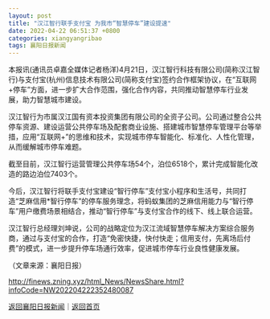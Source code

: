 ```yaml
---
layout: post
title: "汉江智行联手支付宝 为我市“智慧停车”建设提速"
date: 2022-04-22 06:51:37 +0800
categories: xiangyangribao
tags: 襄阳日报新闻
---
```

<p>本报讯(通讯员卓嘉全媒体记者杨洋)4月21日，汉江智行科技有限公司(简称汉江智行)与支付宝(杭州)信息技术有限公司(简称支付宝)签约合作框架协议，在“互联网+停车”方面，进一步扩大合作范围，强化合作内容，共同推动智慧停车行业发展，助力智慧城市建设。</p>
 <p>汉江智行为市属汉江国有资本投资集团有限公司的全资子公司。公司通过整合公共停车资源、建设运营公共停车场及配套商业设施、搭建城市智慧停车管理平台等举措，应用“互联网+”的思维和技术，实现城市停车智能化、标准化、人性化管理，从而缓解城市停车难题。</p>
 <p>截至目前，汉江智行运营管理公共停车场54个，泊位6518个，累计完成智能化改造的路边泊位7403个。</p>
 <p>今后，汉江智行将联手支付宝建设“智行停车”支付宝小程序和生活号，共同打造“芝麻信用*智行停车”的停车服务理念，将蚂蚁集团的芝麻信用能力与“智行停车”用户缴费场景相结合，推动“智行停车”与支付宝合作的线下、线上联合运营。</p>
 <p>汉江智行总经理刘坤说，公司的战略定位为汉江流域智慧停车解决方案综合服务商，通过与支付宝的合作，打造“免密快捷，快付快走；信用支付，先离场后付费”的模式，进一步提升停车场通行效率，促进城市停车行业良性健康发展。 </p><p class="em_media">（文章来源：襄阳日报）</p>

<http://finews.zning.xyz/html_News/NewsShare.html?infoCode=NW202204222352480087>

[返回襄阳日报新闻](//finews.withounder.com/category/xiangyangribao.html)｜[返回首页](//finews.withounder.com/)